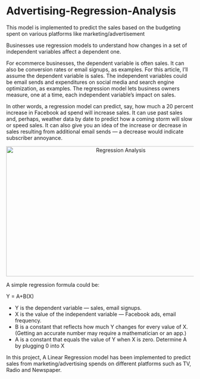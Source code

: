 # Advertising-Regression-Analysis
This model is implemented to predict the sales based on the budgeting spent on various platforms like marketing/advertisement

Businesses use regression models to understand how changes in a set of independent variables affect a dependent one.

For ecommerce businesses, the dependent variable is often sales. It can also be conversion rates or email signups, as examples. For this article, I’ll assume the dependent variable is sales. The independent variables could be email sends and expenditures on social media and search engine optimization, as examples. The regression model lets business owners measure, one at a time, each independent variable’s impact on sales.

In other words, a regression model can predict, say, how much a 20 percent increase in Facebook ad spend will increase sales. It can use past sales and, perhaps, weather data by date to predict how a coming storm will slow or speed sales. It can also give you an idea of the increase or decrease in sales resulting from additional email sends — a decrease would indicate subscriber annoyance.

<p align="center">
    <img alt="Regression Analysis" title="Regression Analysis" src="https://www.practicalecommerce.com/wp-content/uploads/2018/11/Regressional-Model-Img-1.jpg" width="600" height="350">
</p>

A simple regression formula could be:

Y = A+B(X)

* Y is the dependent variable — sales, email signups.
* X is the value of the independent variable — Facebook ads, email frequency.
* B is a constant that reflects how much Y changes for every value of X. (Getting an accurate number may require a mathematician or an app.)
* A is a constant that equals the value of Y when X is zero. Determine A by plugging 0 into X

In this project, A Linear Regression model has been implemented to predict sales from marketing/advertising spends on different platforms such as TV, Radio and Newspaper.
